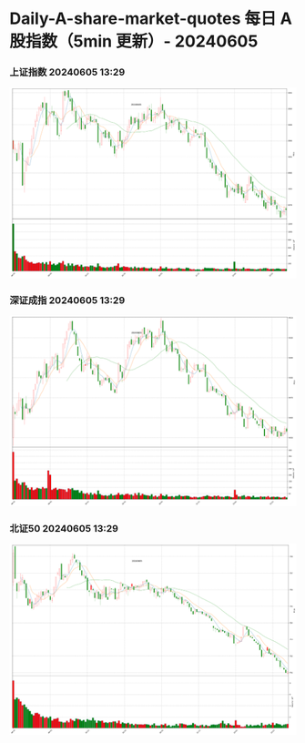 
# Daily-A-share-market-quotes 每日 A 股指数（5min 更新）- 20240605

### 上证指数 20240605 13:29
![](./fig/2024/6/20240605-sh000001.png)

### 深证成指 20240605 13:29
![](./fig/2024/6/20240605-sz399001.png)

### 北证50 20240605 13:29
![](./fig/2024/6/20240605-bj899050.png)
